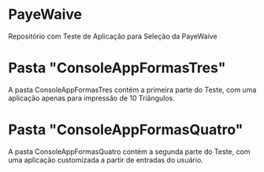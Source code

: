# PayeWaive
Repositório com Teste de Aplicação para Seleção da PayeWaive

# Pasta "ConsoleAppFormasTres"
A pasta ConsoleAppFormasTres contém a primeira parte do Teste, com uma aplicação apenas para impressão de 10 Triângulos.

# Pasta "ConsoleAppFormasQuatro"
A pasta ConsoleAppFormasQuatro contém a segunda parte do Teste, com uma aplicação customizada a partir de entradas do usuário.

